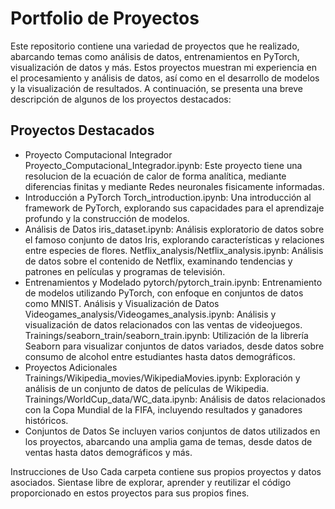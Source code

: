 # Portfolio de Proyectos
Este repositorio contiene una variedad de proyectos que he realizado, abarcando temas como análisis de datos, entrenamientos en PyTorch, visualización de datos y más. Estos proyectos muestran mi experiencia en el procesamiento y análisis de datos, así como en el desarrollo de modelos y la visualización de resultados. A continuación, se presenta una breve descripción de algunos de los proyectos destacados:

## Proyectos Destacados
- Proyecto Computacional Integrador
Proyecto_Computacional_Integrador.ipynb: Este proyecto tiene una resolucion de la ecuación de calor de forma analítica, mediante diferencias finitas y mediante Redes neuronales fisicamente informadas.
- Introducción a PyTorch
Torch_introduction.ipynb: Una introducción al framework de PyTorch, explorando sus capacidades para el aprendizaje profundo y la construcción de modelos.
- Análisis de Datos
iris_dataset.ipynb: Análisis exploratorio de datos sobre el famoso conjunto de datos Iris, explorando características y relaciones entre especies de flores.
Netflix_analysis/Netflix_analysis.ipynb: Análisis de datos sobre el contenido de Netflix, examinando tendencias y patrones en películas y programas de televisión.
- Entrenamientos y Modelado
pytorch/pytorch_train.ipynb: Entrenamiento de modelos utilizando PyTorch, con enfoque en conjuntos de datos como MNIST.
   Análisis y Visualización de Datos
Videogames_analysis/Videogames_analysis.ipynb: Análisis y visualización de datos relacionados con las ventas de videojuegos.
Trainings/seaborn_train/seaborn_train.ipynb: Utilización de la librería Seaborn para visualizar conjuntos de datos variados, desde datos sobre consumo de alcohol entre estudiantes hasta datos demográficos.
- Proyectos Adicionales
Trainings/Wikipedia_movies/WikipediaMovies.ipynb: Exploración y análisis de un conjunto de datos de películas de Wikipedia.
Trainings/WorldCup_data/WC_data.ipynb: Análisis de datos relacionados con la Copa Mundial de la FIFA, incluyendo resultados y ganadores históricos.
- Conjuntos de Datos
Se incluyen varios conjuntos de datos utilizados en los proyectos, abarcando una amplia gama de temas, desde datos de ventas hasta datos demográficos y más.

Instrucciones de Uso
Cada carpeta contiene sus propios proyectos y datos asociados. Sientase libre de explorar, aprender y reutilizar el código proporcionado en estos proyectos para sus propios fines.

